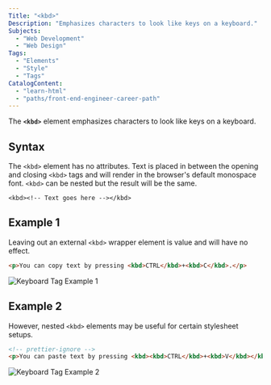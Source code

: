 ```yaml
---
Title: "<kbd>"
Description: "Emphasizes characters to look like keys on a keyboard."
Subjects:
  - "Web Development"
  - "Web Design"
Tags:
  - "Elements"
  - "Style"
  - "Tags"
CatalogContent:
  - "learn-html"
  - "paths/front-end-engineer-career-path"
---
```


The **`<kbd>`** element emphasizes characters to look like keys on a keyboard.

## Syntax

The `<kbd>` element has no attributes. Text is placed in between the opening and closing `<kbd>` tags and will render in the browser's default monospace font. `<kbd>` can be nested but the result will be the same.

```pseudo
<kbd><!-- Text goes here --></kbd>
```

## Example 1

Leaving out an external `<kbd>` wrapper element is value and will have no effect.

```html
<p>You can copy text by pressing <kbd>CTRL</kbd>+<kbd>C</kbd>.</p>
```

![Keyboard Tag Example 1](https://raw.githubusercontent.com/Codecademy/docs/main/media/kbd-tag-example-1.png)

## Example 2

However, nested `<kbd>` elements may be useful for certain stylesheet setups.

```html
<!-- prettier-ignore -->
<p>You can paste text by pressing <kbd><kbd>CTRL</kbd>+<kbd>V</kbd></kbd>.</p>
```

![Keyboard Tag Example 2](https://raw.githubusercontent.com/Codecademy/docs/main/media/kbd-tag-example-2.png)

